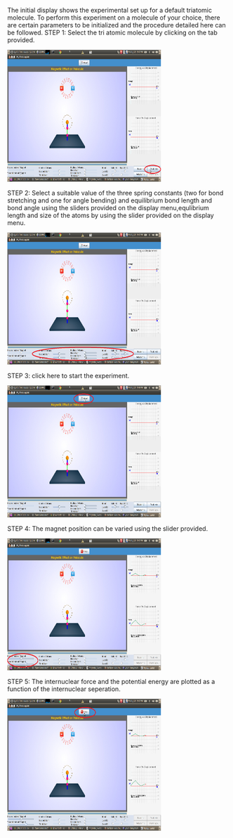 The initial display shows the experimental set up for a default triatomic molecule. To perform this experiment on a molecule of your choice, there are certain parameters to be initialized and the procedure detailed here can be followed.
STEP 1: Select the tri atomic molecule by clicking on the tab provided.

<img src="images/triatomic.png" width="350" height="300">

STEP 2: Select a suitable value of the three spring constants (two for bond stretching and one for angle bending) and equilibrium bond length and bond angle using the sliders provided on the display menu,equlibrium length and size of the atoms by using the slider provided on the display menu.

<img src="images/springconstant.png" width="350" height="300">

STEP 3: click here to start the experiment.

<img src="images/start.png" width="350" height="300">

STEP 4: The magnet position can be varied using the slider provided.

<img src="images/coor.png" width="350" height="300">

STEP 5: The internuclear force and the potential energy are plotted as a function of the internuclear seperation.

<img src="images/energy.png" width="350" height="300">
